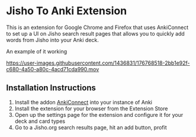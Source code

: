 # Jisho To Anki Extension

This is an extension for Google Chrome and Firefox that uses AnkiConnect to set up a UI on Jisho search result pages that allows you to quickly add words from Jisho into your Anki deck.

An example of it working 

https://user-images.githubusercontent.com/1436831/176768518-2bb1e92f-c680-4a50-a80c-4acd71cda990.mov

## Installation Instructions

1. Install the addon [AnkiConnect](https://ankiweb.net/shared/info/2055492159) into your instance of Anki
2. Install the extension for your browser from the Extension Store
3. Open up the settings page for the extension and configure it for your deck and card types
4. Go to a Jisho.org search results page, hit an add button, profit
